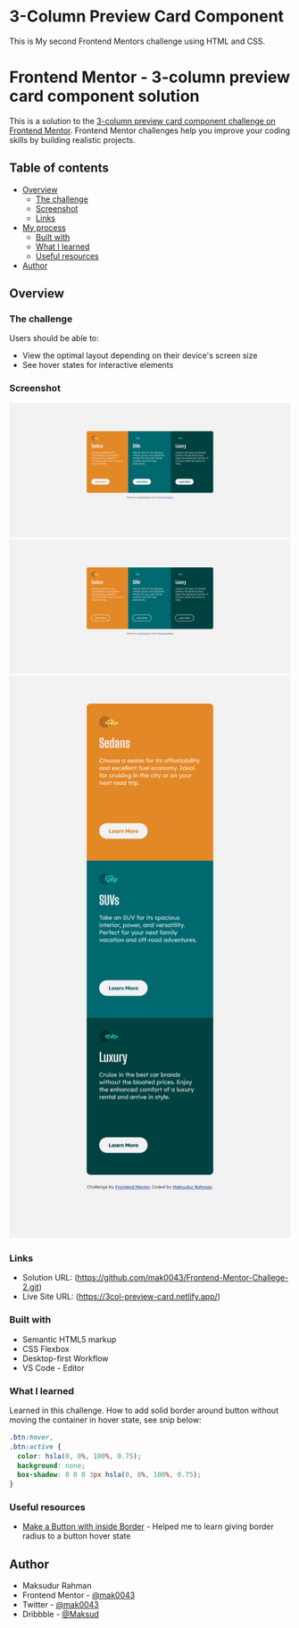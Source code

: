 # 3-Column Preview Card Component

This is My second Frontend Mentors challenge using HTML and CSS.

# Frontend Mentor - 3-column preview card component solution

This is a solution to the [3-column preview card component challenge on Frontend Mentor](https://www.frontendmentor.io/challenges/3column-preview-card-component-pH92eAR2-). Frontend Mentor challenges help you improve your coding skills by building realistic projects.

## Table of contents

- [Overview](#overview)
  - [The challenge](#the-challenge)
  - [Screenshot](#screenshot)
  - [Links](#links)
- [My process](#my-process)
  - [Built with](#built-with)
  - [What I learned](#what-i-learned)
  - [Useful resources](#useful-resources)
- [Author](#author)

## Overview

### The challenge

Users should be able to:

- View the optimal layout depending on their device's screen size
- See hover states for interactive elements

### Screenshot

![](./Screenshot-desktop.png)
![](./Screenshot-hover.png)
![](./Screenshot-mobile.png)

### Links

- Solution URL: (https://github.com/mak0043/Frontend-Mentor-Challege-2.git)
- Live Site URL: (https://3col-preview-card.netlify.app/)

### Built with

- Semantic HTML5 markup
- CSS Flexbox
- Desktop-first Workflow
- VS Code - Editor

### What I learned

Learned in this challenge. How to add solid border around button without moving the container in hover state, see snip below:

```css
.btn:hover,
.btn:active {
  color: hsla(0, 0%, 100%, 0.75);
  background: none;
  box-shadow: 0 0 0 3px hsla(0, 0%, 100%, 0.75);
}
```

### Useful resources

- [Make a Button with inside Border](https://stackoverflow.com/questions/24519268/how-to-make-a-button-with-inside-border) - Helped me to learn giving border radius to a button hover state

## Author

- Maksudur Rahman
- Frontend Mentor - [@mak0043](https://www.frontendmentor.io/profile/mak0043)
- Twitter - [@mak0043](https://twitter.com/mak0043)
- Dribbble - [@Maksud](https://dribbble.com/Maksud)
